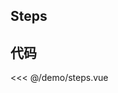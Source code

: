 ## Steps

<script setup>
import Steps from './demo/steps.vue'
import { NMessageProvider } from 'naive-ui'
</script>

<ClientOnly>
<NMessageProvider>
<Steps />
</NMessageProvider>
</ClientOnly>

## 代码

<<< @/demo/steps.vue
